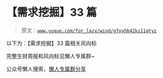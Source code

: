 # 【需求挖掘】33 篇

> 原文：[`www.yuque.com/for_lazy/wind/gfoyhb42kz11qtyz`](https://www.yuque.com/for_lazy/wind/gfoyhb42kz11qtyz)

以下为：【需求挖掘】33 篇相关风向标

完整生财周报和风向标见懒人专属群~

公众号懒人搜索，[懒人专属群分享](https://lazybook.fun/#/blog/group)